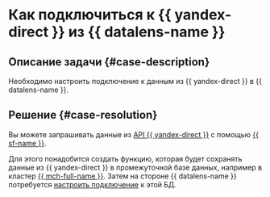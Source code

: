 # Как подключиться к {{ yandex-direct }} из {{ datalens-name }}


## Описание задачи {#case-description}

Необходимо настроить подключение к данным из {{ yandex-direct }} в {{ datalens-name }}.

## Решение {#case-resolution}

Вы можете запрашивать данные из [API {{ yandex-direct }}](https://yandex.ru/dev/direct/#start) с помощью [{{ sf-name }}](../../../functions/quickstart/index.md).

Для этого понадобится создать функцию, которая будет сохранять данные из {{ yandex-direct }} в промежуточной базе данных, например в кластер [{{ mch-full-name }}](../../../managed-clickhouse/quickstart.md). Затем на стороне {{ datalens-name }} потребуется [настроить подключение](../../../datalens/operations/connection/create-clickhouse.md) к этой БД.